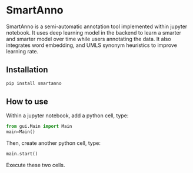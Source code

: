 # SmartAnno

SmartAnno is a semi-automatic annotation tool implemented within jupyter notebook. 
It uses deep learning model in the backend to learn a smarter and smarter model over time while users annotating the data. 
It also integrates word embedding, and UMLS synonym heuristics to improve learning rate.



## Installation

```bash
pip install smartanno
```

## How to use

Within a jupyter notebook, add a python cell, type: 
```python
from gui.Main import Main
main=Main()
```
Then, create another python cell, type:
```python
main.start()
```
Execute these two cells.
